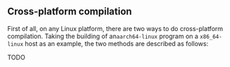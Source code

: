 ## Cross-platform compilation

First of all, on any Linux platform, there are two ways to do cross-platform compilation.
Taking the building of an`aarch64-linux` program on a `x86_64-linux` host as an example, the two methods are described as follows:

TODO